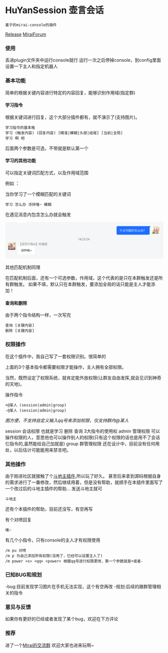 # HuYanSession 壶言会话
    基于的mirai-console的插件

[Release](https://github.com/Moyuyanli/GroupSession/releases/tag/formal)
[MiraiForum](https://mirai.mamoe.net/topic/1310/%E5%A3%B6%E8%A8%80-%E4%B8%80%E6%AC%BE%E8%87%AA%E5%AE%9A%E4%B9%89%E6%B6%88%E6%81%AF%E5%9B%9E%E5%A4%8D%E6%8F%92%E4%BB%B6)

### 使用

丢进plugin文件夹中运行console就行
运行一次之后停掉console，到config里面设置一下主人和指定机器人

### 基本功能
    
简单的根据关键内容进行特定的内容回复，能够识别作用域(指定群)

#### 学习指令
根据关键词进行回复，这个大部分插件都有，就不演示了(支持图片)。
    
    学习指令的基本格
    学习 (触发内容) (回复内容) [精准|模糊|头部|结尾] [当前|全局]
    学习 啊 吧

后面两个参数是可选，不带就是默认第一个

#### 学习的其他功能

可以指定关键词匹配方式，以及作用域范围

例如 ：

当你学习了一个模糊匹配的关键词
    
    学习 怎么办 凉拌咯~ 模糊

在遇见消息内包含怎么办就会触发
    
![img.png](img.png)

其他匹配机制同理

在匹配机制后面，还有一个可选参数，作用域，这个代表的是只在本群触发还是所有群触发。
如果不填，默认只在本群触发，要添加全局的话只能是主人才能添加！

#### 查询和删除

由于两个指令结构一样，一次写完

    查询 [关键内容]
    删除 [关键内容]

### 权限操作

在这个插件中，我自己写了一套权限识别。很简单的

上面的3个基本指令都需要权限才能操作，主人拥有全部权限。

当然，既然设定了权限系统，就肯定能外放权限(让群友自由发挥,就会见识到神奇的天地)。

操作指令
    
    +@某人 (session|admin|group)
    -@某人 (session|admin|group)

*图方便，不支持自定义输入qq号来添加权限，仅支持群内@某人*

session 会话权限 也就是学习 删除 查询 3大指令的使用权
admin 管理权限 可以操作权限的人，意思他也可以操作别人的权限(只有这个权限的话也是用不了会话仨指令的,虽然能给自己加就是)
group 群管理权限 还在设计中，目前没有任何用处，以后估计可能能用来禁言吧。

### 其他操作

由于刚进社区就接触了个[斗地主插件](https://mirai.mamoe.net/topic/626/%E6%96%97%E5%9C%B0%E4%B8%BB-%E4%B8%80%E4%B8%AA%E5%9C%A8qq%E7%BE%A4%E5%86%85%E6%96%97%E5%9C%B0%E4%B8%BB%E7%9A%84%E6%8F%92%E4%BB%B6-%E6%9C%89%E7%BC%96%E8%AF%91),所以玩了好久。
甚至后来拿到源码根据自身的需求进行了一番修改，然后继续用着，但是没有帮助，就顺手在本插件里面写了一个改过后的斗地主插件的帮助...
发送斗地主就可

    斗地主

还有个本插件的帮助，目前还没写，有空再写

有个对喷回复
    
    噗~

有几个小指令，只有console的主人才有权限使用

    /m pu 对喷
    /m p 为自己添加所有权限(没用了，已经可以设置主人了)
    /m power <s> <qq> <power> 根据qq号进行权限更改，第一个参数就是+或者-

### 已知BUG和规划

-bug:目前发现学习图片在手机无法实现，这个有空再改
-规划:后续的跟群管理相关的指令

### 意见与反馈

如果你有更好的已经或者发现了某个bug，欢迎在下方评论

### 推荐

进了一个[Mirai的交流群](https://mirai.mamoe.net/topic/1293/%E6%88%91%E5%BB%BA%E4%BA%86%E4%B8%80%E4%B8%AAmirai%E7%9A%84qq%E7%BE%A4-%E9%9D%9E%E5%AE%98%E6%96%B9)
欢迎大家也进来玩啊~
    
    